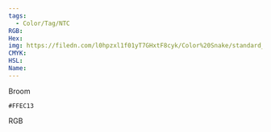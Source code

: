 ```yaml
---
tags:
  - Color/Tag/NTC
RGB:
Hex:
img: https://filedn.com/l0hpzxl1f01yT7GHxtF8cyk/Color%20Snake/standard_csv_to_svg/FFEC13.svg
CMYK:
HSL:
Name:
---
```

Broom
```palette
#FFEC13
```
RGB
